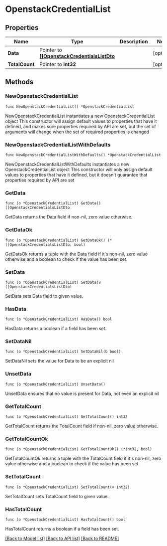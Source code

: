 # OpenstackCredentialList

## Properties

Name | Type | Description | Notes
------------ | ------------- | ------------- | -------------
**Data** | Pointer to [**[]OpenstackCredentialsListDto**](OpenstackCredentialsListDto.md) |  | [optional] 
**TotalCount** | Pointer to **int32** |  | [optional] 

## Methods

### NewOpenstackCredentialList

`func NewOpenstackCredentialList() *OpenstackCredentialList`

NewOpenstackCredentialList instantiates a new OpenstackCredentialList object
This constructor will assign default values to properties that have it defined,
and makes sure properties required by API are set, but the set of arguments
will change when the set of required properties is changed

### NewOpenstackCredentialListWithDefaults

`func NewOpenstackCredentialListWithDefaults() *OpenstackCredentialList`

NewOpenstackCredentialListWithDefaults instantiates a new OpenstackCredentialList object
This constructor will only assign default values to properties that have it defined,
but it doesn't guarantee that properties required by API are set

### GetData

`func (o *OpenstackCredentialList) GetData() []OpenstackCredentialsListDto`

GetData returns the Data field if non-nil, zero value otherwise.

### GetDataOk

`func (o *OpenstackCredentialList) GetDataOk() (*[]OpenstackCredentialsListDto, bool)`

GetDataOk returns a tuple with the Data field if it's non-nil, zero value otherwise
and a boolean to check if the value has been set.

### SetData

`func (o *OpenstackCredentialList) SetData(v []OpenstackCredentialsListDto)`

SetData sets Data field to given value.

### HasData

`func (o *OpenstackCredentialList) HasData() bool`

HasData returns a boolean if a field has been set.

### SetDataNil

`func (o *OpenstackCredentialList) SetDataNil(b bool)`

 SetDataNil sets the value for Data to be an explicit nil

### UnsetData
`func (o *OpenstackCredentialList) UnsetData()`

UnsetData ensures that no value is present for Data, not even an explicit nil
### GetTotalCount

`func (o *OpenstackCredentialList) GetTotalCount() int32`

GetTotalCount returns the TotalCount field if non-nil, zero value otherwise.

### GetTotalCountOk

`func (o *OpenstackCredentialList) GetTotalCountOk() (*int32, bool)`

GetTotalCountOk returns a tuple with the TotalCount field if it's non-nil, zero value otherwise
and a boolean to check if the value has been set.

### SetTotalCount

`func (o *OpenstackCredentialList) SetTotalCount(v int32)`

SetTotalCount sets TotalCount field to given value.

### HasTotalCount

`func (o *OpenstackCredentialList) HasTotalCount() bool`

HasTotalCount returns a boolean if a field has been set.


[[Back to Model list]](../README.md#documentation-for-models) [[Back to API list]](../README.md#documentation-for-api-endpoints) [[Back to README]](../README.md)


